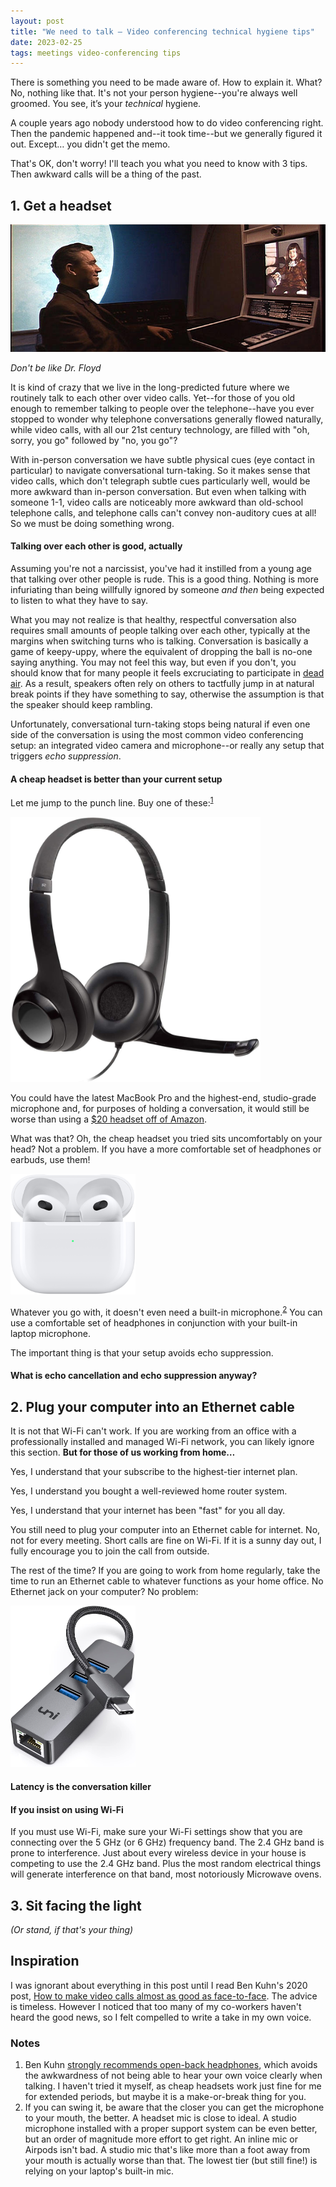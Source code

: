 ```yaml
---
layout: post
title: "We need to talk – Video conferencing technical hygiene tips"
date: 2023-02-25
tags: meetings video-conferencing tips
---
```


There is something you need to be made aware of. How to explain it. What? No, nothing like that. It's not your person hygiene--you're always well groomed. You see, it’s your *technical* hygiene.

A couple years ago nobody understood how to do video conferencing right. Then the pandemic happened and--it took time--but we generally figured it out. Except… you didn't get the memo.

That's OK, don't worry! I'll teach you what you need to know with 3 tips. Then awkward calls will be a thing of the past.

<!--more-->

## 1. Get a headset

![call scene from 2001 space odyssey](/assets/video-conferencing-technical-hygiene-tips/2001-video-call.jpeg)

*Don't be like Dr. Floyd*

It is kind of crazy that we live in the long-predicted future where we routinely talk to each other over video calls. Yet--for those of you old enough to remember talking to people over the telephone--have you ever stopped to wonder why telephone conversations generally flowed naturally, while video calls, with all our 21st century technology, are filled with "oh, sorry, you go" followed by "no, you go"?

With in-person conversation we have subtle physical cues (eye contact in particular) to navigate conversational turn-taking. So it makes sense that video calls, which don't telegraph subtle cues particularly well, would be more awkward than in-person conversation. But even when talking with someone 1-1, video calls are noticeably more awkward than old-school telephone calls, and telephone calls can't convey non-auditory cues at all! So we must be doing something wrong.

#### Talking over each other is good, actually

Assuming you're not a narcissist, you've had it instilled from a young age that talking over other people is rude. This is a good thing. Nothing is more infuriating than being willfully ignored by someone *and then* being expected to listen to what they have to say.

What you may not realize is that healthy, respectful conversation also requires small amounts of people talking over each other, typically at the margins when switching turns who is talking. Conversation is basically a game of keepy-uppy, where the equivalent of dropping the ball is no-one saying anything. You may not feel this way, but even if you don't, you should know that for many people it feels excruciating to participate in [dead air](https://en.wikipedia.org/wiki/Dead_air). As a result, speakers often rely on others to tactfully jump in at natural break points if they have something to say, otherwise the assumption is that the speaker should keep rambling.

Unfortunately, conversational turn-taking stops being natural if even one side of the conversation is using the most common video conferencing setup: an integrated video camera and microphone--or really any setup that triggers *echo suppression*.

#### A cheap headset is better than your current setup

Let me jump to the punch line. Buy one of these:<sup><a href="#note-1">1</a></sup>

<a href="https://www.amazon.com/s?k=usb+headset"><img alt="pictures of headset products" src="/assets/video-conferencing-technical-hygiene-tips/usb-headset.jpeg" style="width: 400px" /></a>

You could have the latest MacBook Pro and the highest-end, studio-grade microphone and, for purposes of holding a conversation, it would still be worse than using a [$20 headset off of Amazon](https://www.amazon.com/s?k=usb+headset).

What was that? Oh, the cheap headset you tried sits uncomfortably on your head? Not a problem. If you have a more comfortable set of headphones or earbuds, use them!

<img alt="airpods" src="/assets/video-conferencing-technical-hygiene-tips/airpods.png" style="width: 200px" />

Whatever you go with, it doesn't even need a built-in microphone.<sup><a href="#note-2">2</a></sup> You can use a comfortable set of headphones in conjunction with your built-in laptop microphone.

The important thing is that your setup avoids echo suppression.

#### What is echo cancellation and echo suppression anyway?

## 2. Plug your computer into an Ethernet cable

It is not that Wi-Fi can't work. If you are working from an office with a professionally installed and managed Wi-Fi network, you can likely ignore this section. **But for those of us working from home…**

Yes, I understand that your subscribe to the highest-tier internet plan.

Yes, I understand you bought a well-reviewed home router system.

Yes, I understand that your internet has been "fast" for you all day.

You still need to plug your computer into an Ethernet cable for internet. No, not for every meeting. Short calls are fine on Wi-Fi. If it is a sunny day out, I fully encourage you to join the call from outside.

The rest of the time? If you are going to work from home regularly, take the time to run an Ethernet cable to whatever functions as your home office. No Ethernet jack on your computer? No problem:

<a href="https://www.amazon.com/s?k=usb+c+ethernet+hub"><img alt="usb ethernet adapter product" src="/assets/video-conferencing-technical-hygiene-tips/usb-ethernet.jpeg" style="width: 200px" /></a>

#### Latency is the conversation killer


#### If you insist on using Wi-Fi

If you must use Wi-Fi, make sure your Wi-Fi settings show that you are connecting over the 5 GHz (or 6 GHz) frequency band. The 2.4 GHz band is prone to interference. Just about every wireless device in your house is competing to use the 2.4 GHz band. Plus the most random electrical things will generate interference on that band, most notoriously Microwave ovens.

## 3. Sit facing the light

*(Or stand, if that's your thing)*

## Inspiration

I was ignorant about everything in this post until I read Ben Kuhn's 2020 post, [How to make video calls almost as good as face-to-face](https://www.benkuhn.net/vc/). The advice is timeless. However I noticed that too many of my co-workers haven't heard the good news, so I felt compelled to write a take in my own voice.

### Notes

1. <a name="note-1"></a> Ben Kuhn [strongly recommends open-back headphones](https://www.benkuhn.net/vc/#hear-yourself-clearly-with-open-back-headphones), which avoids the awkwardness of not being able to hear your own voice clearly when talking. I haven't tried it myself, as cheap headsets work just fine for me for extended periods, but maybe it is a make-or-break thing for you.
1. <a name="note-2"></a> If you can swing it, be aware that the closer you can get the microphone to your mouth, the better. A headset mic is close to ideal. A studio microphone installed with a proper support system can be even better, but an order of magnitude more effort to get right. An inline mic or Airpods isn't bad. A studio mic that's like more than a foot away from your mouth is actually worse than that. The lowest tier (but still fine!) is relying on your laptop's built-in mic.

